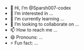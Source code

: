 - 👋 Hi, I’m @Sparsh007-codex
- 👀 I’m interested in ...
- 🌱 I’m currently learning ...
- 💞️ I’m looking to collaborate on ...
- 📫 How to reach me ...
- 😄 Pronouns: ...
- ⚡ Fun fact: ...

<!---
Sparsh007-codex/Sparsh007-codex is a ✨ special ✨ repository because its `README.md` (this file) appears on your GitHub profile.
You can click the Preview link to take a look at your changes.
--->
